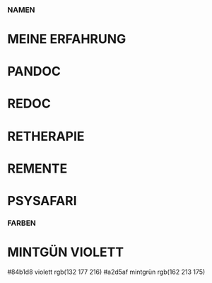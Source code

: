 
### NAMEN

# MEINE ERFAHRUNG
# PANDOC
# REDOC
# RETHERAPIE
# REMENTE
# PSYSAFARI


### FARBEN

# MINTGÜN VIOLETT
  #84b1d8 violett
  rgb(132 177 216)
  #a2d5af mintgrün
  rgb(162 213 175)